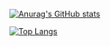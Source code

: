 [![Anurag's GitHub stats](https://github-readme-stats.vercel.app/api?username=bootsareme&show_icons=true&theme=tokyonight)](https://github.com/VJZ-Corp)

[![Top Langs](https://github-readme-stats.vercel.app/api/top-langs/?username=bootsareme&show_icons=true&theme=tokyonight)](https://github.com/VJZ-Corp)

